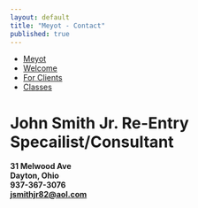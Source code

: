```yaml
---
layout: default
title: "Meyot - Contact"
published: true
---
```


- [Meyot](index.html)
- [Welcome](welcome.html)
- [For Clients](clients.html)
- [Classes](classes.html)

# John Smith Jr. Re-Entry Specailist/Consultant

**31 Melwood Ave**  
**Dayton, Ohio**  
**937-367-3076**  
**jsmithjr82@aol.com**
